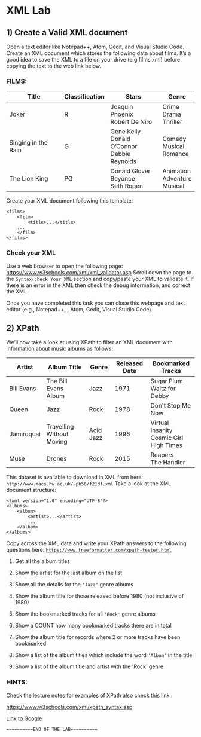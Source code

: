 # XML Lab

## 1) Create a Valid XML document

Open a text editor like Notepad++, Atom, Gedit, and Visual Studio Code. Create an XML document which stores the following data about films. It’s a good idea to save the XML to a file on your drive (e.g films.xml) before copying the text to the web link below. 

### FILMS:

| Title               | Classification | Stars                                                | Genre                                 |
| ------------------- | -------------- | ---------------------------------------------------- | ------------------------------------- |
| Joker               | R              | Joaquin Phoenix<br />Robert De Niro                  | Crime<br />Drama<br />Thriller        |
| Singing in the Rain | G              | Gene Kelly<br />Donald O’Connor<br />Debbie Reynolds | Comedy<br />Musical<br />Romance      |
| The Lion King       | PG             | Donald Glover<br />Beyonce<br />Seth Rogen           | Animation<br />Adventure<br />Musical |

Create your XML document following this template:

```<?xml version="1.0" encoding="UTF-8"?>
<films>
    <film>
    	<title>...</title>
	...
    </film>
</films>
```


### Check your XML

Use a web browser to open the following page: https://www.w3schools.com/xml/xml_validator.asp Scroll down the page to the `Syntax-check Your XML` section and copy/paste your XML to validate it. If there is an error in the XML then check the debug information, and correct the XML. 

Once you have completed this task you can close this webpage and text editor (e.g., Notepad++, , Atom, Gedit, Visual Studio Code).

## 2) XPath

We’ll now take a look at using XPath to filter an XML document with information about music albums as follows:

| Artist     | Album Title               | Genre     | Released Date | Bookmarked Tracks                                 |
| ---------- | ------------------------- | --------- | ------------- | ------------------------------------------------- |
| Bill Evans | The Bill Evans Album      | Jazz      | 1971          | Sugar Plum<br />Waltz for Debby                   |
| Queen      | Jazz                      | Rock      | 1978          | Don't Stop Me Now                                 |
| Jamiroquai | Travelling Without Moving | Acid Jazz | 1996          | Virtual Insanity<br />Cosmic Girl<br />High Times |
| Muse       | Drones                    | Rock      | 2015          | Reapers<br />The Handler                          |

This dataset is available to download in XML from here: `http://www.macs.hw.ac.uk/~pb56/f21df.xml` Take a look at the XML document structure:

```
<?xml version="1.0" encoding="UTF-8"?>
<albums>
    <album>
        <artist>...</artist>
        ...
    </album>
</albums>
```

Copy across the XML data and write your XPath answers to the following questions here: <a href="https://www.freeformatter.com/xpath-tester.html" target="_blank">`https://www.freeformatter.com/xpath-tester.html`</a>

1. Get all the album titles

2. Show the artist for the last album on the list

3. Show all the details for the `'Jazz'` genre albums

4. Show the album title for those released before 1980 (not inclusive of 1980)

5. Show the bookmarked tracks for all `'Rock'` genre albums

6. Show a COUNT how many bookmarked tracks there are in total

7. Show the album title for records where 2 or more tracks have been bookmarked

8. Show a list of the album titles which include the word `'Album'` in the title

9. Show a list of the album title and artist with the 'Rock' genre

   

### HINTS:

Check the lecture notes for examples of XPath also check this link :

https://www.w3schools.com/xml/xpath_syntax.asp

<a href="http://www.google.com" target="__blank">Link to Google</a>

[https://www.w3schools.com/xml/xpath_syntax.asp]: https://www.w3schools.com/xml/xpath_syntax.asp	"target:"



```
==========END OF THE LAB==========
```